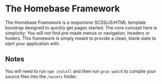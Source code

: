 # The Homebase Framework
The Homebase Framework is a responsive SCSS/JS/HTML template boostrap designed to quickly get pages started. The core concept here is simplicity: You will not find pre-made menus or navigation, headers or footers. This framework is simply meant to provide a clean, blank slate to start your application with.

## Notes
You will need to run `npm install` and then run `grun watch` to compile your source files into the `/assets` folder.